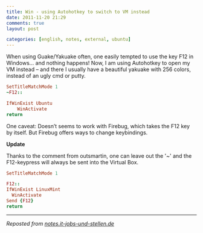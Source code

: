 ```yaml
---
title: Win - using Autohotkey to switch to VM instead
date: 2011-11-20 21:29
comments: true
layout: post

categories: [english, notes, external, ubuntu]
---
```

 When using Guake/Yakuake often, one easily tempted to use the key F12 in Windows… and nothing happens!
Now, I am using Autohotkey to open my VM instead – and there I usually have a beautiful yakuake with 256 colors, instead of an ugly cmd or putty.


```ruby
SetTitleMatchMode 1
~F12::

IfWinExist Ubuntu
	WinActivate
return
```

One caveat: Doesn’t seems to work with Firebug, which takes the F12 key by itself. But Firebug offers ways to change keybindings.

**Update**

Thanks to the comment from outsmartin, one can leave out the '~' and the F12-keypress will always be sent into the Virtual Box.

```ruby
SetTitleMatchMode 1

F12::
IfWinExist LinuxMint
  WinActivate
Send {F12}
return
```

---
<i>Reposted from <a href='http://notes.it-jobs-und-stellen.de/notes/30' rel='canonical'>notes.it-jobs-und-stellen.de</a></i>
